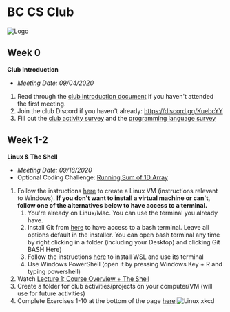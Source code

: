 # BC CS Club
![Logo](https://i.imgur.com/K2QpwMC.png)

## Week 0
**Club Introduction**
- *Meeting Date: 09/04/2020*
1. Read through the [club introduction document](https://docs.google.com/document/d/1yWK_GPunpKuXC55gCPNOfpcrNIuf9G5CEHaIOU95lQo/) if you haven't attended the first meeting.
2. Join the club Discord if you haven't already: https://discord.gg/KuebcYY
3. Fill out the [club activity survey](https://forms.gle/9KE8Hb8bQyduEXi46) and the [programming language survey](https://forms.gle/YL28YejfZWoetbTu8)

## Week 1-2
**Linux & The Shell**
- *Meeting Date: 09/18/2020*
- Optional Coding Challenge: [Running Sum of 1D Array](https://leetcode.com/problems/running-sum-of-1d-array/)
1. Follow the instructions [here](https://docs.google.com/document/d/1ysMMv5nPhDEp0-l90vsOX99Jo3HtsrAspkxrqPn4jbE/) to create a Linux VM (instructions relevant to Windows). **If you don't want to install a virtual machine or can't, follow one of the alternatives below to have access to a terminal.**
   1. You're already on Linux/Mac. You can use the terminal you already have.
   2. Install Git from [here](https://gitforwindows.org/) to have access to a bash terminal. Leave all options default in the installer. You can open bash terminal any time by right clicking in a folder (including your Desktop) and clicking Git BASH Here)
   3. Follow the instructions [here](https://docs.microsoft.com/en-us/windows/wsl/install-win10) to install WSL and use its terminal
   4. Use Windows PowerShell (open it by pressing Windows Key + R and typing powershell)
2. Watch [Lecture 1: Course Overview + The Shell](https://www.youtube.com/watch?v=Z56Jmr9Z34Q)
3. Create a folder for club activities/projects on your computer/VM (will use for future activities)
4. Complete Exercises 1-10 at the bottom of the page [here](https://missing.csail.mit.edu/2020/course-shell/)
![Linux xkcd](https://imgs.xkcd.com/comics/command_line_fu.png)



